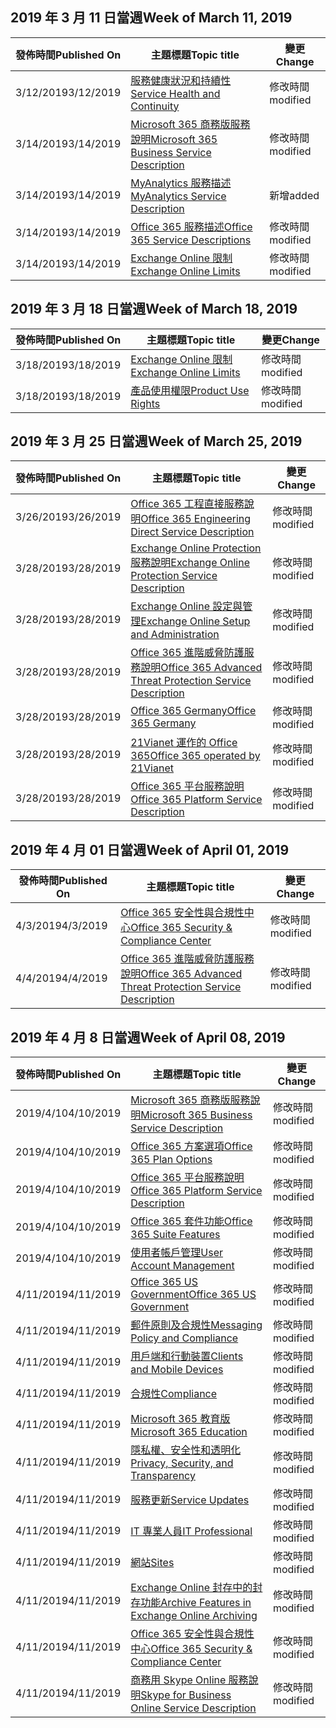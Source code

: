 <!-- This file is generated automatically each week. Changes made to this file will be overwritten.-->




## <a name="week-of-march-11-2019"></a><span data-ttu-id="2bc6f-101">2019 年 3 月 11 日當週</span><span class="sxs-lookup"><span data-stu-id="2bc6f-101">Week of March 11, 2019</span></span>


| <span data-ttu-id="2bc6f-102">發佈時間</span><span class="sxs-lookup"><span data-stu-id="2bc6f-102">Published On</span></span> |<span data-ttu-id="2bc6f-103">主題標題</span><span class="sxs-lookup"><span data-stu-id="2bc6f-103">Topic title</span></span> | <span data-ttu-id="2bc6f-104">變更</span><span class="sxs-lookup"><span data-stu-id="2bc6f-104">Change</span></span> |
|------|------------|--------|
| <span data-ttu-id="2bc6f-105">3/12/2019</span><span class="sxs-lookup"><span data-stu-id="2bc6f-105">3/12/2019</span></span> | [<span data-ttu-id="2bc6f-106">服務健康狀況和持續性</span><span class="sxs-lookup"><span data-stu-id="2bc6f-106">Service Health and Continuity</span></span>](/Office365/ServiceDescriptions/office-365-platform-service-description/service-health-and-continuity) | <span data-ttu-id="2bc6f-107">修改時間</span><span class="sxs-lookup"><span data-stu-id="2bc6f-107">modified</span></span> |
| <span data-ttu-id="2bc6f-108">3/14/2019</span><span class="sxs-lookup"><span data-stu-id="2bc6f-108">3/14/2019</span></span> | [<span data-ttu-id="2bc6f-109">Microsoft 365 商務版服務說明</span><span class="sxs-lookup"><span data-stu-id="2bc6f-109">Microsoft 365 Business Service Description</span></span>](/Office365/ServiceDescriptions/microsoft-365-business-service-description) | <span data-ttu-id="2bc6f-110">修改時間</span><span class="sxs-lookup"><span data-stu-id="2bc6f-110">modified</span></span> |
| <span data-ttu-id="2bc6f-111">3/14/2019</span><span class="sxs-lookup"><span data-stu-id="2bc6f-111">3/14/2019</span></span> | [<span data-ttu-id="2bc6f-112">MyAnalytics 服務描述</span><span class="sxs-lookup"><span data-stu-id="2bc6f-112">MyAnalytics Service Description</span></span>](/Office365/ServiceDescriptions/mya-service-description) | <span data-ttu-id="2bc6f-113">新增</span><span class="sxs-lookup"><span data-stu-id="2bc6f-113">added</span></span> |
| <span data-ttu-id="2bc6f-114">3/14/2019</span><span class="sxs-lookup"><span data-stu-id="2bc6f-114">3/14/2019</span></span> | [<span data-ttu-id="2bc6f-115">Office 365 服務描述</span><span class="sxs-lookup"><span data-stu-id="2bc6f-115">Office 365 Service Descriptions </span></span>](/Office365/ServiceDescriptions/office-365-service-descriptions-technet-library) | <span data-ttu-id="2bc6f-116">修改時間</span><span class="sxs-lookup"><span data-stu-id="2bc6f-116">modified</span></span> |
| <span data-ttu-id="2bc6f-117">3/14/2019</span><span class="sxs-lookup"><span data-stu-id="2bc6f-117">3/14/2019</span></span> | [<span data-ttu-id="2bc6f-118">Exchange Online 限制</span><span class="sxs-lookup"><span data-stu-id="2bc6f-118">Exchange Online Limits</span></span>](/Office365/ServiceDescriptions/exchange-online-service-description/exchange-online-limits) | <span data-ttu-id="2bc6f-119">修改時間</span><span class="sxs-lookup"><span data-stu-id="2bc6f-119">modified</span></span> |


## <a name="week-of-march-18-2019"></a><span data-ttu-id="2bc6f-120">2019 年 3 月 18 日當週</span><span class="sxs-lookup"><span data-stu-id="2bc6f-120">Week of March 18, 2019</span></span>


| <span data-ttu-id="2bc6f-121">發佈時間</span><span class="sxs-lookup"><span data-stu-id="2bc6f-121">Published On</span></span> |<span data-ttu-id="2bc6f-122">主題標題</span><span class="sxs-lookup"><span data-stu-id="2bc6f-122">Topic title</span></span> | <span data-ttu-id="2bc6f-123">變更</span><span class="sxs-lookup"><span data-stu-id="2bc6f-123">Change</span></span> |
|------|------------|--------|
| <span data-ttu-id="2bc6f-124">3/18/2019</span><span class="sxs-lookup"><span data-stu-id="2bc6f-124">3/18/2019</span></span> | [<span data-ttu-id="2bc6f-125">Exchange Online 限制</span><span class="sxs-lookup"><span data-stu-id="2bc6f-125">Exchange Online Limits</span></span>](/Office365/ServiceDescriptions/exchange-online-service-description/exchange-online-limits) | <span data-ttu-id="2bc6f-126">修改時間</span><span class="sxs-lookup"><span data-stu-id="2bc6f-126">modified</span></span> |
| <span data-ttu-id="2bc6f-127">3/18/2019</span><span class="sxs-lookup"><span data-stu-id="2bc6f-127">3/18/2019</span></span> | [<span data-ttu-id="2bc6f-128">產品使用權限</span><span class="sxs-lookup"><span data-stu-id="2bc6f-128">Product Use Rights</span></span>](/Office365/ServiceDescriptions/office-365-platform-service-description/product-use-rights) | <span data-ttu-id="2bc6f-129">修改時間</span><span class="sxs-lookup"><span data-stu-id="2bc6f-129">modified</span></span> |


## <a name="week-of-march-25-2019"></a><span data-ttu-id="2bc6f-130">2019 年 3 月 25 日當週</span><span class="sxs-lookup"><span data-stu-id="2bc6f-130">Week of March 25, 2019</span></span>


| <span data-ttu-id="2bc6f-131">發佈時間</span><span class="sxs-lookup"><span data-stu-id="2bc6f-131">Published On</span></span> |<span data-ttu-id="2bc6f-132">主題標題</span><span class="sxs-lookup"><span data-stu-id="2bc6f-132">Topic title</span></span> | <span data-ttu-id="2bc6f-133">變更</span><span class="sxs-lookup"><span data-stu-id="2bc6f-133">Change</span></span> |
|------|------------|--------|
| <span data-ttu-id="2bc6f-134">3/26/2019</span><span class="sxs-lookup"><span data-stu-id="2bc6f-134">3/26/2019</span></span> | [<span data-ttu-id="2bc6f-135">Office 365 工程直接服務說明</span><span class="sxs-lookup"><span data-stu-id="2bc6f-135">Office 365 Engineering Direct Service Description</span></span>](/Office365/ServiceDescriptions/office-365-engineering-direct-service-description) | <span data-ttu-id="2bc6f-136">修改時間</span><span class="sxs-lookup"><span data-stu-id="2bc6f-136">modified</span></span> |
| <span data-ttu-id="2bc6f-137">3/28/2019</span><span class="sxs-lookup"><span data-stu-id="2bc6f-137">3/28/2019</span></span> | [<span data-ttu-id="2bc6f-138">Exchange Online Protection 服務說明</span><span class="sxs-lookup"><span data-stu-id="2bc6f-138">Exchange Online Protection Service Description</span></span>](/Office365/ServiceDescriptions/exchange-online-protection-service-description/exchange-online-protection-service-description) | <span data-ttu-id="2bc6f-139">修改時間</span><span class="sxs-lookup"><span data-stu-id="2bc6f-139">modified</span></span> |
| <span data-ttu-id="2bc6f-140">3/28/2019</span><span class="sxs-lookup"><span data-stu-id="2bc6f-140">3/28/2019</span></span> | [<span data-ttu-id="2bc6f-141">Exchange Online 設定與管理</span><span class="sxs-lookup"><span data-stu-id="2bc6f-141">Exchange Online Setup and Administration</span></span>](/Office365/ServiceDescriptions/exchange-online-service-description/exchange-online-setup-and-administration) | <span data-ttu-id="2bc6f-142">修改時間</span><span class="sxs-lookup"><span data-stu-id="2bc6f-142">modified</span></span> |
| <span data-ttu-id="2bc6f-143">3/28/2019</span><span class="sxs-lookup"><span data-stu-id="2bc6f-143">3/28/2019</span></span> | [<span data-ttu-id="2bc6f-144">Office 365 進階威脅防護服務說明</span><span class="sxs-lookup"><span data-stu-id="2bc6f-144">Office 365 Advanced Threat Protection Service Description</span></span>](/Office365/ServiceDescriptions/office-365-advanced-threat-protection-service-description) | <span data-ttu-id="2bc6f-145">修改時間</span><span class="sxs-lookup"><span data-stu-id="2bc6f-145">modified</span></span> |
| <span data-ttu-id="2bc6f-146">3/28/2019</span><span class="sxs-lookup"><span data-stu-id="2bc6f-146">3/28/2019</span></span> | [<span data-ttu-id="2bc6f-147">Office 365 Germany</span><span class="sxs-lookup"><span data-stu-id="2bc6f-147">Office 365 Germany</span></span>](/Office365/ServiceDescriptions/office-365-platform-service-description/office-365-germany) | <span data-ttu-id="2bc6f-148">修改時間</span><span class="sxs-lookup"><span data-stu-id="2bc6f-148">modified</span></span> |
| <span data-ttu-id="2bc6f-149">3/28/2019</span><span class="sxs-lookup"><span data-stu-id="2bc6f-149">3/28/2019</span></span> | [<span data-ttu-id="2bc6f-150">21Vianet 運作的 Office 365</span><span class="sxs-lookup"><span data-stu-id="2bc6f-150">Office 365 operated by 21Vianet</span></span>](/Office365/ServiceDescriptions/office-365-platform-service-description/office-365-operated-by-21vianet) | <span data-ttu-id="2bc6f-151">修改時間</span><span class="sxs-lookup"><span data-stu-id="2bc6f-151">modified</span></span> |
| <span data-ttu-id="2bc6f-152">3/28/2019</span><span class="sxs-lookup"><span data-stu-id="2bc6f-152">3/28/2019</span></span> | [<span data-ttu-id="2bc6f-153">Office 365 平台服務說明</span><span class="sxs-lookup"><span data-stu-id="2bc6f-153">Office 365 Platform Service Description</span></span>](/Office365/ServiceDescriptions/office-365-platform-service-description/office-365-platform-service-description) | <span data-ttu-id="2bc6f-154">修改時間</span><span class="sxs-lookup"><span data-stu-id="2bc6f-154">modified</span></span> |


## <a name="week-of-april-01-2019"></a><span data-ttu-id="2bc6f-155">2019 年 4 月 01 日當週</span><span class="sxs-lookup"><span data-stu-id="2bc6f-155">Week of April 01, 2019</span></span>


| <span data-ttu-id="2bc6f-156">發佈時間</span><span class="sxs-lookup"><span data-stu-id="2bc6f-156">Published On</span></span> |<span data-ttu-id="2bc6f-157">主題標題</span><span class="sxs-lookup"><span data-stu-id="2bc6f-157">Topic title</span></span> | <span data-ttu-id="2bc6f-158">變更</span><span class="sxs-lookup"><span data-stu-id="2bc6f-158">Change</span></span> |
|------|------------|--------|
| <span data-ttu-id="2bc6f-159">4/3/2019</span><span class="sxs-lookup"><span data-stu-id="2bc6f-159">4/3/2019</span></span> | [<span data-ttu-id="2bc6f-160">Office 365 安全性與合規性中心</span><span class="sxs-lookup"><span data-stu-id="2bc6f-160">Office 365 Security & Compliance Center</span></span>](/Office365/ServiceDescriptions/office-365-platform-service-description/office-365-securitycompliance-center) | <span data-ttu-id="2bc6f-161">修改時間</span><span class="sxs-lookup"><span data-stu-id="2bc6f-161">modified</span></span> |
| <span data-ttu-id="2bc6f-162">4/4/2019</span><span class="sxs-lookup"><span data-stu-id="2bc6f-162">4/4/2019</span></span> | [<span data-ttu-id="2bc6f-163">Office 365 進階威脅防護服務說明</span><span class="sxs-lookup"><span data-stu-id="2bc6f-163">Office 365 Advanced Threat Protection Service Description</span></span>](/Office365/ServiceDescriptions/office-365-advanced-threat-protection-service-description) | <span data-ttu-id="2bc6f-164">修改時間</span><span class="sxs-lookup"><span data-stu-id="2bc6f-164">modified</span></span> |


## <a name="week-of-april-08-2019"></a><span data-ttu-id="2bc6f-165">2019 年 4 月 8 日當週</span><span class="sxs-lookup"><span data-stu-id="2bc6f-165">Week of April 08, 2019</span></span>


| <span data-ttu-id="2bc6f-166">發佈時間</span><span class="sxs-lookup"><span data-stu-id="2bc6f-166">Published On</span></span> |<span data-ttu-id="2bc6f-167">主題標題</span><span class="sxs-lookup"><span data-stu-id="2bc6f-167">Topic title</span></span> | <span data-ttu-id="2bc6f-168">變更</span><span class="sxs-lookup"><span data-stu-id="2bc6f-168">Change</span></span> |
|------|------------|--------|
| <span data-ttu-id="2bc6f-169">2019/4/10</span><span class="sxs-lookup"><span data-stu-id="2bc6f-169">4/10/2019</span></span> | [<span data-ttu-id="2bc6f-170">Microsoft 365 商務版服務說明</span><span class="sxs-lookup"><span data-stu-id="2bc6f-170">Microsoft 365 Business Service Description</span></span>](/Office365/ServiceDescriptions/microsoft-365-business-service-description) | <span data-ttu-id="2bc6f-171">修改時間</span><span class="sxs-lookup"><span data-stu-id="2bc6f-171">modified</span></span> |
| <span data-ttu-id="2bc6f-172">2019/4/10</span><span class="sxs-lookup"><span data-stu-id="2bc6f-172">4/10/2019</span></span> | [<span data-ttu-id="2bc6f-173">Office 365 方案選項</span><span class="sxs-lookup"><span data-stu-id="2bc6f-173">Office 365 Plan Options</span></span>](/Office365/ServiceDescriptions/office-365-platform-service-description/office-365-plan-options) | <span data-ttu-id="2bc6f-174">修改時間</span><span class="sxs-lookup"><span data-stu-id="2bc6f-174">modified</span></span> |
| <span data-ttu-id="2bc6f-175">2019/4/10</span><span class="sxs-lookup"><span data-stu-id="2bc6f-175">4/10/2019</span></span> | [<span data-ttu-id="2bc6f-176">Office 365 平台服務說明</span><span class="sxs-lookup"><span data-stu-id="2bc6f-176">Office 365 Platform Service Description</span></span>](/Office365/ServiceDescriptions/office-365-platform-service-description/office-365-platform-service-description) | <span data-ttu-id="2bc6f-177">修改時間</span><span class="sxs-lookup"><span data-stu-id="2bc6f-177">modified</span></span> |
| <span data-ttu-id="2bc6f-178">2019/4/10</span><span class="sxs-lookup"><span data-stu-id="2bc6f-178">4/10/2019</span></span> | [<span data-ttu-id="2bc6f-179">Office 365 套件功能</span><span class="sxs-lookup"><span data-stu-id="2bc6f-179">Office 365 Suite Features</span></span>](/Office365/ServiceDescriptions/office-365-platform-service-description/office-365-suite-features) | <span data-ttu-id="2bc6f-180">修改時間</span><span class="sxs-lookup"><span data-stu-id="2bc6f-180">modified</span></span> |
| <span data-ttu-id="2bc6f-181">2019/4/10</span><span class="sxs-lookup"><span data-stu-id="2bc6f-181">4/10/2019</span></span> | [<span data-ttu-id="2bc6f-182">使用者帳戶管理</span><span class="sxs-lookup"><span data-stu-id="2bc6f-182">User Account Management</span></span>](/Office365/ServiceDescriptions/office-365-platform-service-description/user-account-management) | <span data-ttu-id="2bc6f-183">修改時間</span><span class="sxs-lookup"><span data-stu-id="2bc6f-183">modified</span></span> |
| <span data-ttu-id="2bc6f-184">4/11/2019</span><span class="sxs-lookup"><span data-stu-id="2bc6f-184">4/11/2019</span></span> | [<span data-ttu-id="2bc6f-185">Office 365 US Government</span><span class="sxs-lookup"><span data-stu-id="2bc6f-185">Office 365 US Government</span></span>](/Office365/ServiceDescriptions/office-365-platform-service-description/office-365-us-government/office-365-us-government) | <span data-ttu-id="2bc6f-186">修改時間</span><span class="sxs-lookup"><span data-stu-id="2bc6f-186">modified</span></span> |
| <span data-ttu-id="2bc6f-187">4/11/2019</span><span class="sxs-lookup"><span data-stu-id="2bc6f-187">4/11/2019</span></span> | [<span data-ttu-id="2bc6f-188">郵件原則及合規性</span><span class="sxs-lookup"><span data-stu-id="2bc6f-188">Messaging Policy and Compliance</span></span>](/Office365/ServiceDescriptions/exchange-online-protection-service-description/messaging-policy-and-compliance-servicedesc) | <span data-ttu-id="2bc6f-189">修改時間</span><span class="sxs-lookup"><span data-stu-id="2bc6f-189">modified</span></span> |
| <span data-ttu-id="2bc6f-190">4/11/2019</span><span class="sxs-lookup"><span data-stu-id="2bc6f-190">4/11/2019</span></span> | [<span data-ttu-id="2bc6f-191">用戶端和行動裝置</span><span class="sxs-lookup"><span data-stu-id="2bc6f-191">Clients and Mobile Devices</span></span>](/Office365/ServiceDescriptions/exchange-online-service-description/clients-and-mobile-devices) | <span data-ttu-id="2bc6f-192">修改時間</span><span class="sxs-lookup"><span data-stu-id="2bc6f-192">modified</span></span> |
| <span data-ttu-id="2bc6f-193">4/11/2019</span><span class="sxs-lookup"><span data-stu-id="2bc6f-193">4/11/2019</span></span> | [<span data-ttu-id="2bc6f-194">合規性</span><span class="sxs-lookup"><span data-stu-id="2bc6f-194">Compliance</span></span>](/Office365/ServiceDescriptions/office-365-platform-service-description/compliance-servicedesc) | <span data-ttu-id="2bc6f-195">修改時間</span><span class="sxs-lookup"><span data-stu-id="2bc6f-195">modified</span></span> |
| <span data-ttu-id="2bc6f-196">4/11/2019</span><span class="sxs-lookup"><span data-stu-id="2bc6f-196">4/11/2019</span></span> | [<span data-ttu-id="2bc6f-197">Microsoft 365 教育版</span><span class="sxs-lookup"><span data-stu-id="2bc6f-197">Microsoft 365 Education</span></span>](/Office365/ServiceDescriptions/office-365-platform-service-description/microsoft-365-education) | <span data-ttu-id="2bc6f-198">修改時間</span><span class="sxs-lookup"><span data-stu-id="2bc6f-198">modified</span></span> |
| <span data-ttu-id="2bc6f-199">4/11/2019</span><span class="sxs-lookup"><span data-stu-id="2bc6f-199">4/11/2019</span></span> | [<span data-ttu-id="2bc6f-200">隱私權、安全性和透明化</span><span class="sxs-lookup"><span data-stu-id="2bc6f-200">Privacy, Security, and Transparency</span></span>](/Office365/ServiceDescriptions/office-365-platform-service-description/privacy-security-and-transparency) | <span data-ttu-id="2bc6f-201">修改時間</span><span class="sxs-lookup"><span data-stu-id="2bc6f-201">modified</span></span> |
| <span data-ttu-id="2bc6f-202">4/11/2019</span><span class="sxs-lookup"><span data-stu-id="2bc6f-202">4/11/2019</span></span> | [<span data-ttu-id="2bc6f-203">服務更新</span><span class="sxs-lookup"><span data-stu-id="2bc6f-203">Service Updates</span></span>](/Office365/ServiceDescriptions/office-365-platform-service-description/service-updates) | <span data-ttu-id="2bc6f-204">修改時間</span><span class="sxs-lookup"><span data-stu-id="2bc6f-204">modified</span></span> |
| <span data-ttu-id="2bc6f-205">4/11/2019</span><span class="sxs-lookup"><span data-stu-id="2bc6f-205">4/11/2019</span></span> | [<span data-ttu-id="2bc6f-206">IT 專業人員</span><span class="sxs-lookup"><span data-stu-id="2bc6f-206">IT Professional</span></span>](/Office365/ServiceDescriptions/sharepoint-online-service-description/it-professional) | <span data-ttu-id="2bc6f-207">修改時間</span><span class="sxs-lookup"><span data-stu-id="2bc6f-207">modified</span></span> |
| <span data-ttu-id="2bc6f-208">4/11/2019</span><span class="sxs-lookup"><span data-stu-id="2bc6f-208">4/11/2019</span></span> | [<span data-ttu-id="2bc6f-209">網站</span><span class="sxs-lookup"><span data-stu-id="2bc6f-209">Sites</span></span>](/Office365/ServiceDescriptions/sharepoint-online-service-description/sites-servicedesc) | <span data-ttu-id="2bc6f-210">修改時間</span><span class="sxs-lookup"><span data-stu-id="2bc6f-210">modified</span></span> |
| <span data-ttu-id="2bc6f-211">4/11/2019</span><span class="sxs-lookup"><span data-stu-id="2bc6f-211">4/11/2019</span></span> | [<span data-ttu-id="2bc6f-212">Exchange Online 封存中的封存功能</span><span class="sxs-lookup"><span data-stu-id="2bc6f-212">Archive Features in Exchange Online Archiving</span></span>](/Office365/ServiceDescriptions/exchange-online-archiving-service-description/archive-features) | <span data-ttu-id="2bc6f-213">修改時間</span><span class="sxs-lookup"><span data-stu-id="2bc6f-213">modified</span></span> |
| <span data-ttu-id="2bc6f-214">4/11/2019</span><span class="sxs-lookup"><span data-stu-id="2bc6f-214">4/11/2019</span></span> | [<span data-ttu-id="2bc6f-215">Office 365 安全性與合規性中心</span><span class="sxs-lookup"><span data-stu-id="2bc6f-215">Office 365 Security & Compliance Center</span></span>](/Office365/ServiceDescriptions/office-365-platform-service-description/office-365-securitycompliance-center) | <span data-ttu-id="2bc6f-216">修改時間</span><span class="sxs-lookup"><span data-stu-id="2bc6f-216">modified</span></span> |
| <span data-ttu-id="2bc6f-217">4/11/2019</span><span class="sxs-lookup"><span data-stu-id="2bc6f-217">4/11/2019</span></span> | [<span data-ttu-id="2bc6f-218">商務用 Skype Online 服務說明</span><span class="sxs-lookup"><span data-stu-id="2bc6f-218">Skype for Business Online Service Description</span></span>](/Office365/ServiceDescriptions/skype-for-business-online-service-description/skype-for-business-online-service-description) | <span data-ttu-id="2bc6f-219">修改時間</span><span class="sxs-lookup"><span data-stu-id="2bc6f-219">modified</span></span> |
